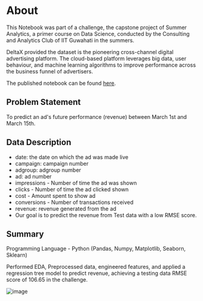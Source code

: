 # About

This Notebook was part of a challenge, the capstone project of Summer Analytics, a primer course on Data Science, conducted by the Consulting and Analytics Club of IIT Guwahati in the summers.

DeltaX provided the dataset is the pioneering cross-channel digital advertising platform. The cloud-based platform leverages big data, user behaviour, and machine learning algorithms to improve performance across the business funnel of advertisers.

The published notebook can be found [here](https://aiplanet.com/notebooks/1931/abhishek_roy/capstone-project-advertisement-10206).

## Problem Statement
To predict an ad's future performance (revenue) between March 1st and March 15th.

## Data Description
- date: the date on which the ad was made live
- campaign: campaign number
- adgroup: adgroup number
- ad: ad number
- impressions - Number of time the ad was shown
- clicks - Number of time the ad clicked shown
- cost - Amount spent to show ad
- conversions - Number of transactions received
- revenue: revenue generated from the ad
- Our goal is to predict the revenue from Test data with a low RMSE score.

## Summary
Programming Language - Python (Pandas, Numpy, Matplotlib, Seaborn, Sklearn)

Performed EDA, Preprocessed data, engineered features, and applied a regression tree model to predict revenue, achieving a testing data RMSE score of 106.65 in the challenge.

![image](https://github.com/user-attachments/assets/a1e32651-b9d1-44ec-b535-f5435c2c5547)
